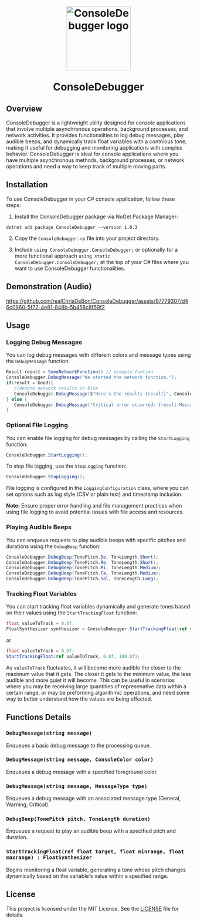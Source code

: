 <h1 align="center">
<img src="https://github.com/realChrisDeBon/ConsoleDebugger/assets/97779307/b4e98abb-75bd-41f1-ad27-2cbac025295f" width="175" height="175" alt="ConsoleDebugger logo">
  
   ConsoleDebugger
</h1>

## Overview

ConsoleDebugger is a lightweight utility designed for console applications that involve multiple asynchronous operations, background processes, and network activities. It provides functionalities to log debug messages, play audible beeps, and dynamically track float variables with a contnious tone, making it useful for debugging and monitoring applications with complex behavior. ConsoleDebugger is ideal for console applications where you have multiple asynchronous methods, background processes, or network operations and need a way to keep track of multiple moving parts. 

## Installation

To use ConsoleDebugger in your C# console application, follow these steps:

1. Install the ConsoleDebugger package via NuGet Package Manager:
```dotnet
dotnet add package ConsoleDebugger --version 1.0.3
```
2. Copy the `ConsoleDebugger.cs` file into your project directory.

3. Include `using ConsoleDebugger.ConsoleDebugger;` or optionally for a more functional approach `using static ConsoleDebugger.ConsoleDebugger;` at the top of your C# files where you want to use ConsoleDebugger functionalities.

## Demonstration (Audio)


https://github.com/realChrisDeBon/ConsoleDebugger/assets/97779307/d46c0960-5f72-4e81-848b-5b458c8f59f2


## Usage

### Logging Debug Messages

You can log debug messages with different colors and message types using the `DebugMessage` function:
```csharp
Result result = SomeNetworkFunction() // example funtion
ConsoleDebugger.DebugMessage("We started the network function.");
if(result = Good){
   //denote network results in blue
   ConsoleDebugger.DebugMessage($"Here's the results {result}", ConsoleColor.Blue);
} else {
   ConsoleDebugger.DebugMessage("Critical error occurred: {result.Message}", MessageType.Critical);
}
```

### Optional File Logging

You can enable file logging for debug messages by calling the `StartLogging` function:
```csharp
ConsoleDebugger.StartLogging();
```
To stop file logging, use the `StopLogging` function:
```csharp
ConsoleDebugger.StopLogging();
```
File logging is configured in the `LoggingConfiguration` class, where you can set options such as log style (CSV or plain text) and timestamp inclusion.

**Note:** Ensure proper error handling and file management practices when using file logging to avoid potential issues with file access and resources.

### Playing Audible Beeps

You can enqueue requests to play audible beeps with specific pitches and durations using the `DebugBeep` function:

```csharp
ConsoleDebugger.DebugBeep(TonePitch.Do, ToneLength.Short);
ConsoleDebugger.DebugBeep(TonePitch.Re, ToneLength.Short);
ConsoleDebugger.DebugBeep(TonePitch.Mi, ToneLength.Medium);
ConsoleDebugger.DebugBeep(TonePitch.Fa, ToneLength.Medium);
ConsoleDebugger.DebugBeep(TonePitch.Sol, ToneLength.Long);
```

### Tracking Float Variables

You can start tracking float variables dynamically and generate tones based on their values using the `StartTrackingFloat` function:

```csharp
float valueToTrack = 0.0f;
FloatSynthesizer synthesizer = ConsoleDebugger.StartTrackingFloat(ref valueToTrack, 0.0f, 100.0f);
```
or 
```csharp
float valueToTrack = 0.0f;
StartTrackingFloat(ref valueToTrack, 0.0f, 100.0f);
```
As `valueToTrack` fluctuates, it will become more audible the closer to the maximum value that it gets. The closer it gets to the minimum value, the less audible and more quiet it will become. 
This can be useful in scenarios where you may be receiving large quantities of represenative data within a certain range, or may be preforming algorithmic operations, and need some way to better understand how the values are being effected.
## Functions Details

### `DebugMessage(string message)`
Enqueues a basic debug message to the processing queue.

### `DebugMessage(string message, ConsoleColor color)`
Enqueues a debug message with a specified foreground color.

### `DebugMessage(string message, MessageType type)`
Enqueues a debug message with an associated message type (General, Warning, Critical).

### `DebugBeep(TonePitch pitch, ToneLength duration)`
Enqueues a request to play an audible beep with a specified pitch and duration.

### `StartTrackingFloat(ref float target, float minrange, float maxrange) : FloatSynthesizer`
Begins monitoring a float variable, generating a tone whose pitch changes dynamically based on the variable's value within a specified range.

## License

This project is licensed under the MIT License. See the [LICENSE](LICENSE) file for details.
